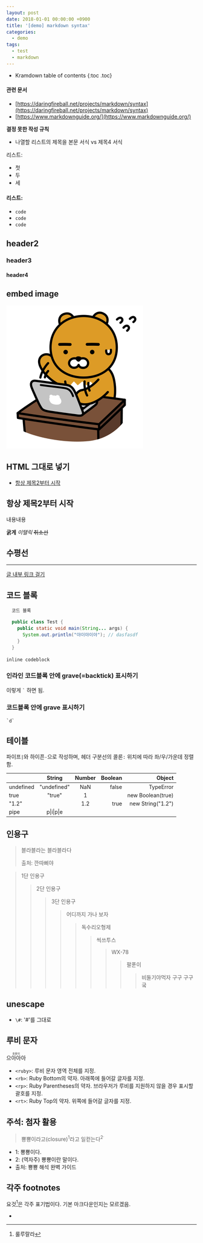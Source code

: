 ```yaml
---
layout: post
date: 2018-01-01 00:00:00 +0900
title: '[demo] markdown syntax'
categories:
  - demo
tags:
  - test
  - markdown
---
```


* Kramdown table of contents
{:toc .toc}

#### 관련 문서

- [https://daringfireball.net/projects/markdown/syntax](https://daringfireball.net/projects/markdown/syntax)
- [https://www.markdownguide.org/](https://www.markdownguide.org/)

**결정 못한 작성 규칙**

- 나열할 리스트의 제목을 본문 서식 vs 제목4 서식

리스트:

- 첫
- 두
- 세

#### 리스트:

- `code`
- `code`
- `code`

## header2

### header3

#### header4

## embed image

~~![바쁜 라상무](/images/kakao-ryon-busy.png)~~

## HTML 그대로 넣기

<ul>
  <li><a href="#항상-제목2부터-시작">항상 제목2부터 시작</a></li>
</ul>

## 항상 제목2부터 시작

내용내용

**굵게**
_이탤릭_
~~취소선~~

## 수평선

---

[글 내부 링크 걸기](#항상-제목2부터-시작)

## 코드 블록

```
  코드 블록
```

```java
  public class Test {
    public static void main(String... args) {
      System.out.println("야이야이야"); // dasfasdf
    }
  }
```

`inline codeblock`

### 인라인 코드블록 안에 grave(=backtick) 표시하기

이렇게 ``` ` ``` 하면 됨.

### 코드블록 안에 grave 표시하기

```
`d`
```

## 테이블

파이프`|`와 하이픈`-`으로 작성하며, 헤더 구분선의 콜론`:` 위치에 따라 좌/우/가운데 정렬함.

|                  | String      | Number | Boolean | Object                 |
|:-----------------|:-----------:|:------:|--------:|-----------------------:|
| undefined        | "undefined" | NaN    | false   | TypeError              |
| true             | "true"      | 1      |         | new Boolean(true)      |
| "1.2"            |             | 1.2    | true    | new String("1.2")      |
| pipe             | p\|i\|p\|e  |        |         |                        |

## 인용구

> 블라블라는 블라블라다
>
> 출처: 깐따삐야

> 1단 인용구
>> 2단 인용구
>>> 3단 인용구
>>>> 어디까지 가나 보자
>>>>> 독수리오형제
>>>>>> 씩쓰투스
>>>>>>> WX-78
>>>>>>>> 팔푼이
>>>>>>>>> 비둘기야먹자 구구 구구궄

## unescape

- `\#`: '#'를 그대로

## 루비 문자

<ruby><rb>으아아아</rb><rp>(</rp><rt>호옹이</rt><rp>)</rp></ruby>

- `<ruby>`: 루비 문자 영역 전체를 지정.
- `<rb>`: Ruby Bottom의 약자. 아래쪽에 들어갈 글자를 지정.
- `<rp>`: Ruby Parentheses의 약자. 브라우저가 루비를 지원하지 않을 경우 표시할 괄호를 지정.
- `<rt>`: Ruby Top의 약자. 위쪽에 들어갈 글자를 지정.

## 주석: 첨자 활용

> 뿅뿅이라고(closure)<sup>1</sup>라고 일컫는다<sup>2<sup>.

- 1: 뿅뿅이다.
- 2: (역자주) 뿅뿅이란 말이다.
- 출처: 뿅뿅 해석 완벽 가이드

## 각주 footnotes

요것[^1]은 각주 표기법이다. 기본 마크다운인지는 모르겠음.

- [^1]: 룰루랄라
